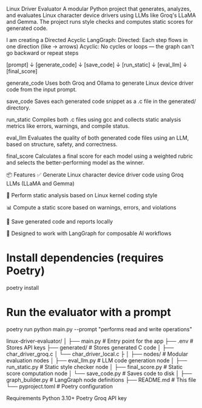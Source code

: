  Linux Driver Evaluator
A modular Python project that generates, analyzes, and evaluates Linux character device drivers using LLMs like Groq's LLaMA and Gemma. The project runs style checks and computes static scores for generated code.

I am creating a Directed Acyclic LangGraph:
Directed: Each step flows in one direction (like → arrows)
Acyclic: No cycles or loops — the graph can't go backward or repeat steps

[prompt] 
   ↓
[generate_code]
   ↓
[save_code]
   ↓
[run_static]
   ↓
[eval_llm]
   ↓
[final_score]

generate_code
Uses both Groq and Ollama to generate Linux device driver code from the input prompt.

save_code
Saves each generated code snippet as a .c file in the generated/ directory.

run_static
Compiles both .c files using gcc and collects static analysis metrics like errors, warnings, and compile status.

eval_llm
Evaluates the quality of both generated code files using an LLM, based on structure, safety, and correctness.

final_score
Calculates a final score for each model using a weighted rubric and selects the better-performing model as the winner.

📦 Features
✅ Generate Linux character device driver code using Groq LLMs (LLaMA and Gemma)

🧪 Perform static analysis based on Linux kernel coding style

📊 Compute a static score based on warnings, errors, and violations

📝 Save generated code and reports locally

🧠 Designed to work with LangGraph for composable AI workflows

# Install dependencies (requires Poetry)
poetry install

# Run the evaluator with a prompt
poetry run python main.py --prompt "performs read and write operations"


linux-driver-evaluator/
│
├── main.py                   # Entry point for the app
├── .env                      # Stores API keys
├── generated/                # Stores generated C code
│   ├── char_driver_groq.c
│   └── char_driver_local.c
├
│
├── nodes/                   # Modular evaluation nodes
│   ├── eval_llm.py          # LLM code generation node
│   ├── run_static.py        # Static style checker node
│   ├── final_score.py       # Static score computation node
│   └── save_code.py         # Saves code to disk
│
├── graph_builder.py         # LangGraph node definitions
├── README.md                # This file
└── pyproject.toml           # Poetry configuration


Requirements
Python 3.10+
Poetry
Groq API key

